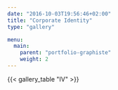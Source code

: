 ```yaml
---
date: "2016-10-03T19:56:46+02:00"
title: "Corporate Identity"
type: "gallery"

menu:
  main:
    parent: "portfolio-graphiste"
    weight: 2
---
```


{{< gallery_table "IV" >}}

